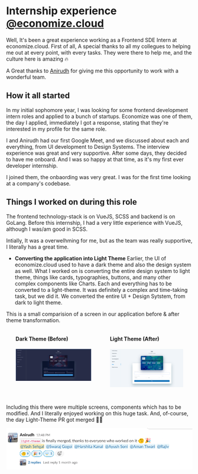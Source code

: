 
# Internship experience [@economize.cloud](https://economize.cloud)

Well, It's been a great experience working as a Frontend SDE Intern at economize.cloud. First of all, A special thanks to all my collegues to helping me out at every point, with every tasks. They were there to help me, and the culture here is amazing 🔥

A Great thanks to [Anirudh](https://www.linkedin.com/in/manirudh/) for giving me this opportunity to work with a wonderful team.

## How it all started

In my initial sophomore year, I was looking for some frontend development intern roles and applied to a bunch of startups. Economize was one of them, the day I applied, immediately I got a response, stating that they're interested in my profile for the same role.

I and Anirudh had our first Google Meet, and we discussed about each and everything, from UI development to Design Systems. The interview experience was great and very supportive.
After some days, they decided to have me onboard.
And I was so happy at that time, as it's my first ever developer internship.

I joined them, the onbaording was very great. I was for the first time looking at a company's codebase.

## Things I worked on during this role

The frontend technology-stack is on VueJS, SCSS and backend is on GoLang. Before this internship, I had a very little experience with VueJS, although I was/am good in SCSS.

Intially, It was a overwelhming for me, but as the team was really supportive, I literally has a great time.

- **Converting the application into Light Theme**
Earlier, the UI of economize.cloud used to have a dark theme and also the design system as well. What I worked on is converting the entire design system to light theme, things like cards, typographies, buttons, and many other complex components like Charts. Each and everything has to be converted to a light-theme. It was definitely a complex and time-taking task, but we did it. We converted the entire UI + Design Sytstem, from dark to light theme.

This is a small comparision of a screen in our application before & after theme transformation.

<div style="display: grid; grid-template-columns: auto auto; align-items: flex-start; justify-content: space-evenly; margin-bottom: 3em;">
    <div class="dark-theme-ss-wrapper" style="width: 80%; margin-right: auto; margin-left: auto;">
        <h4>Dark Theme (Before)</h4>
        <img src="screenshots/app-dark-theme-economize.png" alt="dark-theme-screenshot" style="width: 100%;" />
    </div>
    <div class="light-theme-ss-wrapper" style="width: 80%; margin-right: auto; margin-left: auto;">
        <h4>Light Theme (After)</h4>
        <img src="screenshots/app-light-theme-economize.png" alt="light-theme-screenshot" style="width: 100%;" />
    </div>
</div>

Including this there were multiple screens, components which has to be modified. And I literally enjoyed working on this huge task.
And, of-course, the day Light-Theme PR got merged 🎉🎉

![finally-merged-msg](screenshots/slack-hurray-message-light-theme.png)
